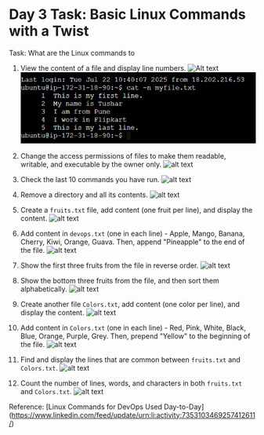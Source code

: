 # Day 3 Task: Basic Linux Commands with a Twist

Task: What are the Linux commands to

1. View the content of a file and display line numbers.
![Alt text](relative/path/to/image.png)
![Task 1 Output](ss/Task1.png)

2. Change the access permissions of files to make them readable, writable, and executable by the owner only.
![alt text](image-1.png)

3. Check the last 10 commands you have run.
![alt text](image-2.png)

4. Remove a directory and all its contents.
![alt text](image-3.png)

5. Create a `fruits.txt` file, add content (one fruit per line), and display the content.
![alt text](image-4.png)

6. Add content in `devops.txt` (one in each line) - Apple, Mango, Banana, Cherry, Kiwi, Orange, Guava. Then, append "Pineapple" to the end of the file.
![alt text](image-6.png)

7. Show the first three fruits from the file in reverse order.
![alt text](image-7.png)

8. Show the bottom three fruits from the file, and then sort them alphabetically.
![alt text](image-8.png)

9. Create another file `Colors.txt`, add content (one color per line), and display the content.
![alt text](image-9.png)

10. Add content in `Colors.txt` (one in each line) - Red, Pink, White, Black, Blue, Orange, Purple, Grey. Then, prepend "Yellow" to the beginning of the file.
![alt text](image-10.png)

11. Find and display the lines that are common between `fruits.txt` and `Colors.txt`.
![alt text](image-11.png)

12. Count the number of lines, words, and characters in both `fruits.txt` and `Colors.txt`.
![alt text](image-12.png)

Reference: [Linux Commands for DevOps Used Day-to-Day] (https://www.linkedin.com/feed/update/urn:li:activity:7353103469257412611/)